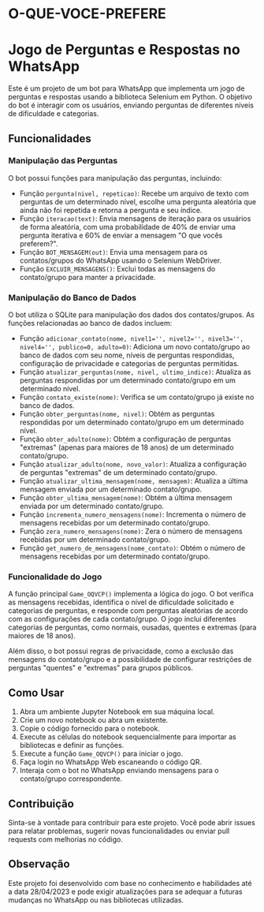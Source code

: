 # O-QUE-VOCE-PREFERE
# Jogo de Perguntas e Respostas no WhatsApp

Este é um projeto de um bot para WhatsApp que implementa um jogo de perguntas e respostas usando a biblioteca Selenium em Python. O objetivo do bot é interagir com os usuários, enviando perguntas de diferentes níveis de dificuldade e categorias.

## Funcionalidades

### Manipulação das Perguntas

O bot possui funções para manipulação das perguntas, incluindo:

- Função `pergunta(nivel, repeticao)`: Recebe um arquivo de texto com perguntas de um determinado nível, escolhe uma pergunta aleatória que ainda não foi repetida e retorna a pergunta e seu índice.
- Função `iteracao(text)`: Envia mensagens de iteração para os usuários de forma aleatória, com uma probabilidade de 40% de enviar uma pergunta iterativa e 60% de enviar a mensagem "O que vocês preferem?".
- Função `BOT_MENSAGEM(out)`: Envia uma mensagem para os contatos/grupos do WhatsApp usando o Selenium WebDriver.
- Função `EXCLUIR_MENSAGENS()`: Exclui todas as mensagens do contato/grupo para manter a privacidade.

### Manipulação do Banco de Dados

O bot utiliza o SQLite para manipulação dos dados dos contatos/grupos. As funções relacionadas ao banco de dados incluem:

- Função `adicionar_contato(nome, nivel1='', nivel2='', nivel3='', nivel4='', publico=0, adulto=0)`: Adiciona um novo contato/grupo ao banco de dados com seu nome, níveis de perguntas respondidas, configuração de privacidade e categorias de perguntas permitidas.
- Função `atualizar_perguntas(nome, nivel, ultimo_indice)`: Atualiza as perguntas respondidas por um determinado contato/grupo em um determinado nível.
- Função `contato_existe(nome)`: Verifica se um contato/grupo já existe no banco de dados.
- Função `obter_perguntas(nome, nivel)`: Obtém as perguntas respondidas por um determinado contato/grupo em um determinado nível.
- Função `obter_adulto(nome)`: Obtém a configuração de perguntas "extremas" (apenas para maiores de 18 anos) de um determinado contato/grupo.
- Função `atualizar_adulto(nome, novo_valor)`: Atualiza a configuração de perguntas "extremas" de um determinado contato/grupo.
- Função `atualizar_ultima_mensagem(nome, mensagem)`: Atualiza a última mensagem enviada por um determinado contato/grupo.
- Função `obter_ultima_mensagem(nome)`: Obtém a última mensagem enviada por um determinado contato/grupo.
- Função `incrementa_numero_mensagens(nome)`: Incrementa o número de mensagens recebidas por um determinado contato/grupo.
- Função `zera_numero_mensagens(nome)`: Zera o número de mensagens recebidas por um determinado contato/grupo.
- Função `get_numero_de_mensagens(nome_contato)`: Obtém o número de mensagens recebidas por um determinado contato/grupo.

### Funcionalidade do Jogo

A função principal `Game_OQVCP()` implementa a lógica do jogo. O bot verifica as mensagens recebidas, identifica o nível de dificuldade solicitado e categorias de perguntas, e responde com perguntas aleatórias de acordo com as configurações de cada contato/grupo. O jogo inclui diferentes categorias de perguntas, como normais, ousadas, quentes e extremas (para maiores de 18 anos).

Além disso, o bot possui regras de privacidade, como a exclusão das mensagens do contato/grupo e a possibilidade de configurar restrições de perguntas "quentes" e "extremas" para grupos públicos.

## Como Usar

1. Abra um ambiente Jupyter Notebook em sua máquina local.
2. Crie um novo notebook ou abra um existente.
3. Copie o código fornecido para o notebook.
4. Execute as células do notebook sequencialmente para importar as bibliotecas e definir as funções.
5. Execute a função `Game_OQVCP()` para iniciar o jogo.
6. Faça login no WhatsApp Web escaneando o código QR.
7. Interaja com o bot no WhatsApp enviando mensagens para o contato/grupo correspondente.

## Contribuição

Sinta-se à vontade para contribuir para este projeto. Você pode abrir issues para relatar problemas, sugerir novas funcionalidades ou enviar pull requests com melhorias no código.

## Observação

Este projeto foi desenvolvido com base no conhecimento e habilidades até a data 28/04/2023 e pode exigir atualizações para se adequar a futuras mudanças no WhatsApp ou nas bibliotecas utilizadas.
